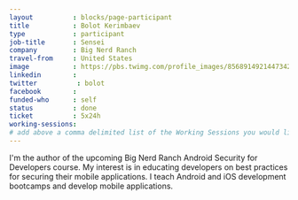 ```yaml
---
layout          : blocks/page-participant
title           : Bolot Kerimbaev
type            : participant
job-title       : Sensei
company         : Big Nerd Ranch
travel-from     : United States
image           : https://pbs.twimg.com/profile_images/856891492144734208/ceITF9fK.jpg
linkedin        :
twitter          : bolot
facebook        :
funded-who      : self
status          : done
ticket          : 5x24h
working-sessions:
# add above a comma delimited list of the Working Sessions you would like to attend (use the session's title)
---
```


I'm the author of the upcoming Big Nerd Ranch Android Security for Developers course.
My interest is in educating developers on best practices for securing their mobile applications.
I teach Android and iOS development bootcamps and develop mobile applications.
